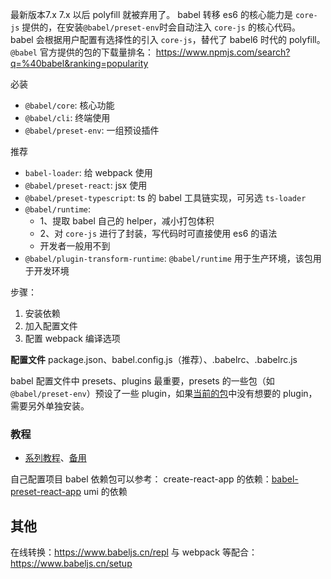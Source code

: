 最新版本7.x
7.x 以后 polyfill 就被弃用了。
babel 转移 es6 的核心能力是 `core-js` 提供的，在安装`@babel/preset-env`时会自动注入 `core-js` 的核心代码。 babel 会根据用户配置有选择性的引入 `core-js`，替代了 babel6 时代的 polyfill。
`@babel` 官方提供的包的下载量排名： <https://www.npmjs.com/search?q=%40babel&ranking=popularity>

必装
- `@babel/core`: 核心功能
- `@babel/cli`: 终端使用
- `@babel/preset-env`: 一组预设插件
  
推荐
- `babel-loader`: 给 webpack 使用
- `@babel/preset-react`: jsx 使用
- `@babel/preset-typescript`: ts 的 babel 工具链实现，可另选 `ts-loader`
- `@babel/runtime`: 
  - 1、提取 babel 自己的 helper，减小打包体积
  - 2、对 `core-js` 进行了封装，写代码时可直接使用 es6 的语法
  - 开发者一般用不到
- `@babel/plugin-transform-runtime`: `@babel/runtime` 用于生产环境，该包用于开发环境


步骤：
1. 安装依赖
2. 加入配置文件
3. 配置 webpack 编译选项

**配置文件**
package.json、babel.config.js（推荐）、.babelrc、.babelrc.js

babel 配置文件中 presets、plugins 最重要，presets 的一些包（如`@babel/preset-env`）预设了一些 plugin，如果[当前的包](https://github.com/babel/babel/blob/main/packages/babel-preset-env/package.json)中没有想要的 plugin，需要另外单独安装。

### 教程
- [系列教程](https://blog.liuyunzhuge.com/categories/Javascript/babel/)、[备用](https://github.com/liuyunzhuge)

自己配置项目 babel 依赖包可以参考：
create-react-app 的依赖：[babel-preset-react-app](https://github.com/facebook/create-react-app/blob/master/packages/babel-preset-react-app/package.json)
umi 的依赖

## 其他
在线转换：https://www.babeljs.cn/repl
与 webpack 等配合：https://www.babeljs.cn/setup